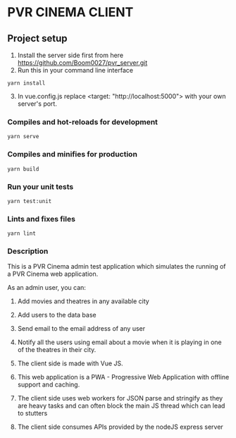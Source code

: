 # PVR CINEMA CLIENT

## Project setup

1. Install the server side first from here https://github.com/Boom0027/pvr_server.git
2. Run this in your command line interface
```
yarn install
```
3. In vue.config.js replace <target: "http://localhost:5000"> with your own server's port.

### Compiles and hot-reloads for development
```
yarn serve
```

### Compiles and minifies for production
```
yarn build
```

### Run your unit tests
```
yarn test:unit
```

### Lints and fixes files
```
yarn lint
```

### Description

This is a PVR Cinema admin test application which simulates the running of a PVR Cinema web application.

As an admin user, you can:
1. Add movies and theatres in any available city
2. Add users to the data base
3. Send email to the email address of any user
4. Notify all the users using email about a movie when it is playing in one of the theatres in their city.


1. The client side is made with Vue JS. 
2. This web application is a PWA - Progressive Web Application with offline support and caching.
3. The client side uses web workers for JSON parse and stringify as they are heavy tasks and can often block the main JS thread which can lead to stutters
4. The client side consumes APIs provided by the nodeJS express server

